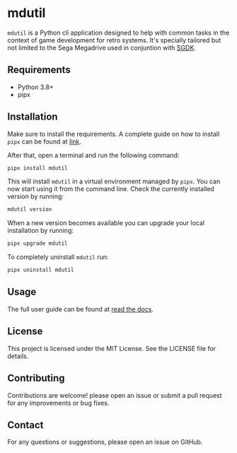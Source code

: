 # mdutil

`mdutil` is a Python cli application designed to help with common tasks in the context of game development for retro systems. It's specially tailored but not limited to the Sega Megadrive used in conjuntion
with [SGDK](https://github.com/Stephane-D/SGDK).

## Requirements

- Python 3.8+
- pipx

## Installation

Make sure to install the requirements. A complete guide on how to install `pipx` can be found at [link](https://pipx.pypa.io/stable/installation).

After that, open a terminal and run the following command:

```bash
pipx install mdutil
```

This will install `mdutil` in a virtual environment managed by `pipx`. You can now start using it from the command line. Check the currently installed version by running:

```bash
mdutil version
```

When a new version becomes available you can upgrade your local installation by running:

```bash
pipx upgrade mdutil
```

To completely uninstall `mdutil` run:

```bash
pipx uninstall mdutil
```

## Usage

The full user guide can be found at [read the docs](https://mdutil.readthedocs.io).

## License

This project is licensed under the MIT License. See the LICENSE file for details.

## Contributing

Contributions are welcome! please open an issue or submit a pull request for any improvements or
bug fixes.

## Contact

For any questions or suggestions, please open an issue on GitHub.